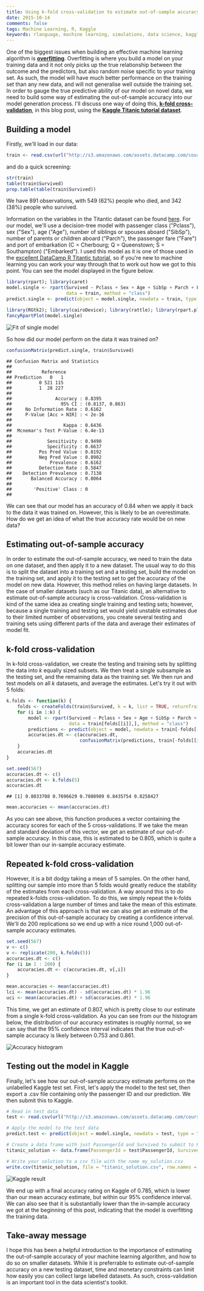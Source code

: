 ```yaml
---
title: Using k-fold cross-validation to estimate out-of-sample accuracy
date: 2015-10-14
comments: false
tags: Machine Learning, R, Kaggle
keywords: rlanguage, machine learning, simulations, data science, kaggle, cross-validation
---
```


One of the biggest issues when building an effective machine learning algorithm is [**overfitting**](https://en.wikipedia.org/wiki/Overfitting). Overfitting is where you build a model on your training data and it not only picks up the true relationship between the outcome and the predictors, but also random noise specific to your training set. As such, the model will have much better performance on the training set than any new data, and will not generalise well outside the training set. In order to gauge the true predictive ability of our model on novel data, we need to build some way of estimating the out-of-sample accuracy into our model generation process. I'll discuss one way of doing this, [**k-fold cross-validation**](https://en.wikipedia.org/wiki/Cross-validation_(statistics)), in this blog post, using the [**Kaggle Titanic tutorial dataset**](https://www.kaggle.com/c/titanic).

## Building a model

Firstly, we'll load in our data:


```r
train <- read.csv(url("http://s3.amazonaws.com/assets.datacamp.com/course/Kaggle/train.csv"))
```

and do a quick screening:


```r
str(train)
table(train$Survived)
prop.table(table(train$Survived))
```

We have 891 observations, with 549 (62%) people who died, and 342 (38%) people who survived.

Information on the variables in the Titantic dataset can be found [here](https://www.kaggle.com/c/titanic/data). For our model, we'll use a decision-tree model with passenger class ("Pclass"), sex ("Sex"), age ("Age"), number of siblings or spouses aboard ("SibSp"), number of parents or children aboard ("Parch"), the passenger fare ("Fare") and port of embarkation (C = Cherbourg; Q = Queenstown; S = Southampton) ("Embarked").  I used this model as it is one of those used in the [excellent DataCamp R Titantic tutorial](https://www.datacamp.com/courses/kaggle-tutorial-on-machine-learing-the-sinking-of-the-titanic), so if you're new to machine learning you can work your way through that to work out how we got to this point. You can see the model displayed in the figure below.


```r
library(rpart); library(caret)
model.single <- rpart(Survived ~ Pclass + Sex + Age + SibSp + Parch + Fare + Embarked, 
                      data = train, method = "class")
predict.single <- predict(object = model.single, newdata = train, type = "class")

library(RGtk2); library(cairoDevice); library(rattle); library(rpart.plot); library(RColorBrewer)
fancyRpartPlot(model.single)
```

![Fit of single model](/figure/fit_single_model-1.png) 

So how did our model perform on the data it was trained on?


```r
confusionMatrix(predict.single, train$Survived)
```

```
## Confusion Matrix and Statistics
## 
##           Reference
## Prediction   0   1
##          0 521 115
##          1  28 227
##                                          
##                Accuracy : 0.8395         
##                  95% CI : (0.8137, 0.863)
##     No Information Rate : 0.6162         
##     P-Value [Acc > NIR] : < 2e-16        
##                                          
##                   Kappa : 0.6436         
##  Mcnemar's Test P-Value : 6.4e-13        
##                                          
##             Sensitivity : 0.9490         
##             Specificity : 0.6637         
##          Pos Pred Value : 0.8192         
##          Neg Pred Value : 0.8902         
##              Prevalence : 0.6162         
##          Detection Rate : 0.5847         
##    Detection Prevalence : 0.7138         
##       Balanced Accuracy : 0.8064         
##                                          
##        'Positive' Class : 0              
## 
```

We can see that our model has an accuracy of 0.84 when we apply it back to the data it was trained on. However, this is likely to be an overestimate. How do we get an idea of what the true accuracy rate would be on new data?

## Estimating out-of-sample accuracy

In order to estimate the out-of-sample accuracy, we need to train the data on one dataset, and then apply it to a new dataset. The usual way to do this is to split the dataset into a training set and a testing set, build the model on the training set, and apply it to the testing set to get the accuracy of the model on new data. However, this method relies on having large datasets. In the case of smaller datasets (such as our Titanic data), an alternative to estimate out-of-sample accuracy is cross-validation. Cross-validation is kind of the same idea as creating single training and testing sets; however, because a single training and testing set would yield unstable estimates due to their limited number of observations, you create several testing and training sets using different parts of the data and average their estimates of model fit.

## k-fold cross-validation

In k-fold cross-validation, we create the testing and training sets by splitting the data into $k$ equally sized subsets. We then treat a single subsample as the testing set, and the remaining data as the training set. We then run and test models on all $k$ datasets, and average the estimates. Let's try it out with 5 folds:


```r
k.folds <- function(k) {
    folds <- createFolds(train$Survived, k = k, list = TRUE, returnTrain = TRUE)
    for (i in 1:k) {
        model <- rpart(Survived ~ Pclass + Sex + Age + SibSp + Parch + Fare + Embarked, 
                       data = train[folds[[i]],], method = "class")
        predictions <- predict(object = model, newdata = train[-folds[[i]],], type = "class")
        accuracies.dt <- c(accuracies.dt, 
                           confusionMatrix(predictions, train[-folds[[i]], ]$Survived)$overall[[1]])
    }
    accuracies.dt
}

set.seed(567)
accuracies.dt <- c()
accuracies.dt <- k.folds(5)
accuracies.dt
```

```
## [1] 0.8033708 0.7696629 0.7808989 0.8435754 0.8258427
```

```r
mean.accuracies <- mean(accuracies.dt)
```

As you can see above, this function produces a vector containing the accuracy scores for each of the 5 cross-validations. If we take the mean and standard deviation of this vector, we get an estimate of our out-of-sample accuracy. In this case, this is estimated to be 0.805, which is quite a bit lower than our in-sample accuracy estimate.

## Repeated k-fold cross-validation

However, it is a bit dodgy taking a mean of 5 samples. On the other hand, splitting our sample into more than 5 folds would greatly reduce the stability of the estimates from each cross-validation. A way around this is to do repeated k-folds cross-validation. To do this, we simply repeat the k-folds cross-validation a large number of times and take the mean of this estimate. An advantage of this approach is that we can also get an estimate of the precision of this out-of-sample accuracy by creating a confidence interval. We'll do 200 replications so we end up with a nice round 1,000 out-of-sample accuracy estimates.


```r
set.seed(567)
v <- c()
v <- replicate(200, k.folds(5))
accuracies.dt <- c()
for (i in 1 : 200) { 
    accuracies.dt <- c(accuracies.dt, v[,i])
}

mean.accuracies <- mean(accuracies.dt)
lci <- mean(accuracies.dt) - sd(accuracies.dt) * 1.96
uci <- mean(accuracies.dt) + sd(accuracies.dt) * 1.96
```

This time, we get an estimate of 0.807, which is pretty close to our estimate from a single k-fold cross-validation. As you can see from our the histogram below, the distribution of our accuracy estimates is roughly normal, so we can say that the 95% confidence interval indicates that the true out-of-sample accuracy is likely between 0.753 and 0.861.

![Accuracy histogram](/figure/unnamed-chunk-1-1.png) 

## Testing out the model in Kaggle

Finally, let's see how our out-of-sample accuracy estimate performs on the unlabelled Kaggle test set. First, let's apply the model to the test set, then export a .csv file containing only the passenger ID and our prediction. We then submit this to Kaggle.


```r
# Read in test data
test <- read.csv(url("http://s3.amazonaws.com/assets.datacamp.com/course/Kaggle/test.csv"))

# Apply the model to the test data
predict.test <- predict(object = model.single, newdata = test, type = "class")

# Create a data frame with just PassengerId and Survived to submit to Kaggle. Note that I assign "predict.test" to "Survived"
titanic_solution <- data.frame(PassengerId = test$PassengerId, Survived = predict.test)

# Write your solution to a csv file with the name my_solution.csv
write.csv(titanic_solution, file = "titanic_solution.csv", row.names = FALSE)
```

![Kaggle result](/figure/kaggle_result-1.png) 

We end up with a final accuracy rating on Kaggle of 0.785, which is lower than our mean accuracy estimate, but within our 95% confidence interval. We can also see that it is substantially lower than the in-sample accuracy we got at the beginning of this post, indicating that the model is overfitting the training data. 


## Take-away message

I hope this has been a helpful introduction to the importance of estimating the out-of-sample accuracy of your machine learning algorithm, and how to do so on smaller datasets. While it is preferrable to estimate out-of-sample accuracy on a new testing dataset, time and monetary constraints can limit how easily you can collect large labelled datasets. As such, cross-validation is an important tool in the data scientist's toolkit.
